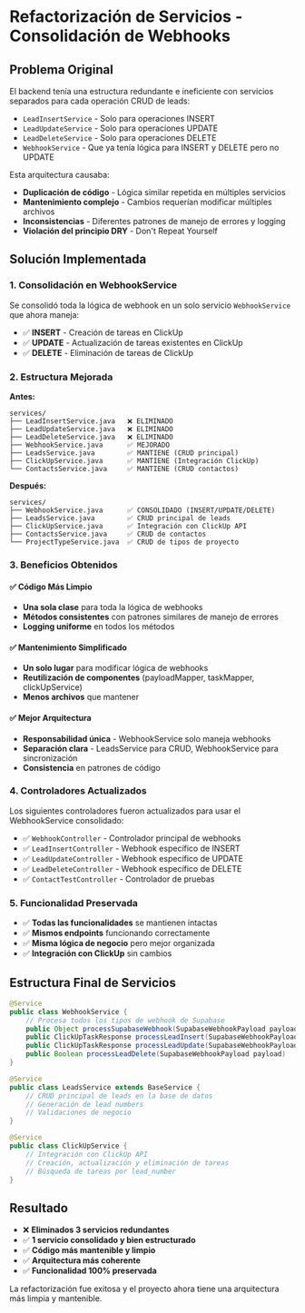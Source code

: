 # Refactorización de Servicios - Consolidación de Webhooks

## Problema Original

El backend tenía una estructura redundante e ineficiente con servicios separados para cada operación CRUD de leads:

- `LeadInsertService` - Solo para operaciones INSERT
- `LeadUpdateService` - Solo para operaciones UPDATE  
- `LeadDeleteService` - Solo para operaciones DELETE
- `WebhookService` - Que ya tenía lógica para INSERT y DELETE pero no UPDATE

Esta arquitectura causaba:
- **Duplicación de código** - Lógica similar repetida en múltiples servicios
- **Mantenimiento complejo** - Cambios requerían modificar múltiples archivos
- **Inconsistencias** - Diferentes patrones de manejo de errores y logging
- **Violación del principio DRY** - Don't Repeat Yourself

## Solución Implementada

### 1. Consolidación en WebhookService

Se consolidó toda la lógica de webhook en un solo servicio `WebhookService` que ahora maneja:

- ✅ **INSERT** - Creación de tareas en ClickUp
- ✅ **UPDATE** - Actualización de tareas existentes en ClickUp  
- ✅ **DELETE** - Eliminación de tareas de ClickUp

### 2. Estructura Mejorada

**Antes:**
```
services/
├── LeadInsertService.java   ❌ ELIMINADO
├── LeadUpdateService.java   ❌ ELIMINADO  
├── LeadDeleteService.java   ❌ ELIMINADO
├── WebhookService.java      ✅ MEJORADO
├── LeadsService.java        ✅ MANTIENE (CRUD principal)
├── ClickUpService.java      ✅ MANTIENE (Integración ClickUp)
└── ContactsService.java     ✅ MANTIENE (CRUD contactos)
```

**Después:**
```
services/
├── WebhookService.java      ✅ CONSOLIDADO (INSERT/UPDATE/DELETE)
├── LeadsService.java        ✅ CRUD principal de leads
├── ClickUpService.java      ✅ Integración con ClickUp API
├── ContactsService.java     ✅ CRUD de contactos
└── ProjectTypeService.java  ✅ CRUD de tipos de proyecto
```

### 3. Beneficios Obtenidos

#### ✅ Código Más Limpio
- **Una sola clase** para toda la lógica de webhooks
- **Métodos consistentes** con patrones similares de manejo de errores
- **Logging uniforme** en todos los métodos

#### ✅ Mantenimiento Simplificado
- **Un solo lugar** para modificar lógica de webhooks
- **Reutilización de componentes** (payloadMapper, taskMapper, clickUpService)
- **Menos archivos** que mantener

#### ✅ Mejor Arquitectura
- **Responsabilidad única** - WebhookService solo maneja webhooks
- **Separación clara** - LeadsService para CRUD, WebhookService para sincronización
- **Consistencia** en patrones de código

### 4. Controladores Actualizados

Los siguientes controladores fueron actualizados para usar el WebhookService consolidado:

- ✅ `WebhookController` - Controlador principal de webhooks
- ✅ `LeadInsertController` - Webhook específico de INSERT
- ✅ `LeadUpdateController` - Webhook específico de UPDATE
- ✅ `LeadDeleteController` - Webhook específico de DELETE
- ✅ `ContactTestController` - Controlador de pruebas

### 5. Funcionalidad Preservada

- ✅ **Todas las funcionalidades** se mantienen intactas
- ✅ **Mismos endpoints** funcionando correctamente
- ✅ **Misma lógica de negocio** pero mejor organizada
- ✅ **Integración con ClickUp** sin cambios

## Estructura Final de Servicios

```java
@Service
public class WebhookService {
    // Procesa todos los tipos de webhook de Supabase
    public Object processSupabaseWebhook(SupabaseWebhookPayload payload)
    public ClickUpTaskResponse processLeadInsert(SupabaseWebhookPayload payload)
    public ClickUpTaskResponse processLeadUpdate(SupabaseWebhookPayload payload)  
    public Boolean processLeadDelete(SupabaseWebhookPayload payload)
}

@Service
public class LeadsService extends BaseService {
    // CRUD principal de leads en la base de datos
    // Generación de lead numbers
    // Validaciones de negocio
}

@Service
public class ClickUpService {
    // Integración con ClickUp API
    // Creación, actualización y eliminación de tareas
    // Búsqueda de tareas por lead_number
}
```

## Resultado

- ❌ **Eliminados 3 servicios redundantes**
- ✅ **1 servicio consolidado y bien estructurado**
- ✅ **Código más mantenible y limpio**
- ✅ **Arquitectura más coherente**
- ✅ **Funcionalidad 100% preservada**

La refactorización fue exitosa y el proyecto ahora tiene una arquitectura más limpia y mantenible.
